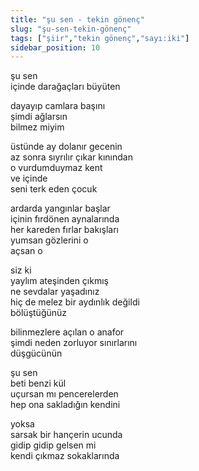 ```yaml
---
title: "şu sen - tekin gönenç"
slug: "şu-sen-tekin-gönenç"
tags: ["şiir","tekin gönenç","sayı:iki"]
sidebar_position: 10
---
```


şu sen\
içinde darağaçları büyüten

dayayıp camlara başını\
şimdi ağlarsın\
bilmez miyim

üstünde ay dolanır gecenin\
az sonra sıyrılır çıkar kınından\
o vurdumduymaz kent\
ve içinde\
seni terk eden çocuk

ardarda yangınlar başlar\
içinin fırdönen aynalarında\
her kareden fırlar bakışları\
yumsan gözlerini o\
açsan o

siz ki\
yaylım ateşinden çıkmış\
ne sevdalar yaşadınız\
hiç de melez bir aydınlık değildi\
bölüştüğünüz

bilinmezlere açılan o anafor\
şimdi neden zorluyor sınırlarını\
düşgücünün

şu sen\
beti benzi kül\
uçursan mı pencerelerden\
hep ona sakladığın kendini

yoksa\
sarsak bir hançerin ucunda\
gidip gidip gelsen mi\
kendi çıkmaz sokaklarında

